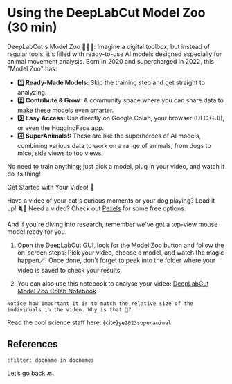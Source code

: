 # Using the DeepLabCut Model Zoo (30 min)

DeepLabCut's Model Zoo 🦁🦓🐘:
Imagine a digital toolbox, but instead of regular tools, it's filled with ready-to-use AI models designed especially for animal movement analysis. Born in 2020 and supercharged in 2022, this "Model Zoo" has:

- **1️⃣ Ready-Made Models:** Skip the training step and get straight to analyzing.
- **2️⃣ Contribute & Grow:** A community space where you can share data to make these models even smarter.
- **3️⃣ Easy Access:** Use directly on Google Colab, your browser (DLC GUI), or even the HuggingFace app.
- **4️⃣ SuperAnimals!:** These are like the superheroes of AI models, combining various data to work on a range of animals, from dogs to mice, side views to top views.

No need to train anything; just pick a model, plug in your video, and watch it do its thing!

Get Started with Your Video! 🎥

Have a video of your cat's curious moments or your dog playing? Load it up! 🐈🐩 
Need a video? Check out <a href="https://www.pexels.com" target="_blank">Pexels</a> for some free options.

And if you're diving into research, remember we've got a top-view mouse model ready for you. 

1. Open the DeepLabCut GUI, look for the Model Zoo button and follow the on-screen steps: Pick your video, choose a model, and watch the magic happen🪄!
Once done, don't forget to peek into the folder where your video is saved to check your results.

2. You can also use this notebook to analyse your video:
<a href="https://github.com/DeepLabCut/DeepLabCut/blob/master/examples/COLAB/COLAB_DLC_ModelZoo.ipynb" target="_blank">DeepLabCut Model Zoo Colab Notebook</a>


```{note}
Notice how important it is to match the relative size of the individuals in the video. Why is that 🤔?
```

Read the cool science staff here: {cite}`ye2023superanimal`

## References

```{bibliography}
:filter: docname in docnames
```

[Let’s go back 🔙](../README.md).
